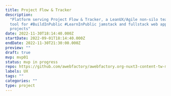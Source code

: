 ```yaml
---
title: Project Flow & Tracker
description:
  "Platform serving Project Flow & Tracker, a LeanUX/Agile non-silo team based
  tool for #BuildInPublic #LearnInPublic jamstack and fullstack web app
  projects"
date: 2022-11-30T18:14:40.000Z
startDate: 2022-09-01T18:14:40.000Z
endDate: 2022-11-30T21:30:00.000Z
preview: ""
draft: true
mvp: mvp01
status: mvp in progress
repo: https://github.com/awebfactory/awebfactory.org-nuxt3-content-tw-modules
labels: UX
tags: ""
categories: ""
type: project
---
```

